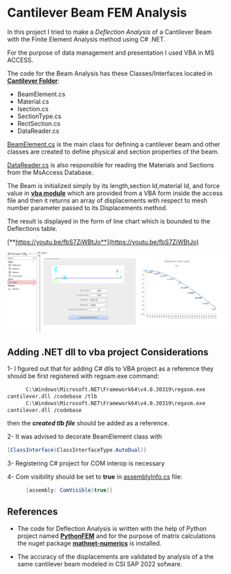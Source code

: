 # Cantilever Beam FEM Analysis
In this project I tried to make a *Deflection Analysis* of a Cantilever Beam with the Finite Element Analysis method using C# .NET.

For the purpose of data management and presentation I used VBA in MS ACCESS.

The code for the Beam Analysis has these Classes/Interfaces located in [**Cantilever Folder**](https://github.com/arouzbehani/Cantilever/tree/master/Cantilever):
- BeamElement.cs
- Material.cs
- Isection.cs
- SectionType.cs
- RectSection.cs
- DataReader.cs

[BeamElement.cs](https://github.com/arouzbehani/Cantilever/blob/master/Cantilever/BeamElement.cs) is the main class for defining a cantilever beam and other classes are created to define physical and section properties of the beam.

[DataReader.cs](https://github.com/arouzbehani/Cantilever/blob/master/Cantilever/BeamElement.cs) is also responsible for reading the Materials and Sections from the MsAccess Database.

The Beam is initialized simply by its length,section Id,material Id, and force value in [**vba module**](https://github.com/arouzbehani/Cantilever/blob/master/Module1.bas) which are provided from a VBA form inside the access file and then it returns an array of displacements with respect to mesh number parameter passed to its Displacements method.

The result is displayed in the form of line chart which is bounded to the Deflections table.

[**https://youtu.be/fbS7ZiWBtJo**](https://youtu.be/fbS7ZiWBtJo)

[![Cantilever Beam Cover](https://github.com/arouzbehani/Cantilever/blob/master/res/cover.png)](https://youtu.be/fbS7ZiWBtJo)


## Adding .NET dll to vba project Considerations
1- I figured out that for adding C# dlls to VBA project as a reference they should be first registered with regsam.exe command:
<!---->
```
      C:\Windows\Microsoft.NET\Framework64\v4.0.30319\regasm.exe cantilever.dll /codebase /tlb 
      C:\Windows\Microsoft.NET\Framework64\v4.0.30319\regasm.exe cantilever.dll /codebase
```      
then the ***created tlb file*** should be added as a reference.

2- It was advised to decorate BeamElement class with 
```C#
[ClassInterface(ClassInterfaceType.AutoDual)]
```

3- Registering C# project for COM interop is necessary

4- Com visibility should be set to **true** in [assemblyInfo.cs](https://github.com/arouzbehani/Cantilever/blob/master/Cantilever/Properties/AssemblyInfo.cs) file: 
```c#
      [assembly: ComVisible(true)]
```

## References
+ The code for Deflection Analysis is written with the help of Python project named  [**PythonFEM**](https://github.com/vishnurvp/PythonFEM) and for the purpose of matrix calculations the nuget package [**mathnet-numerics**](https://github.com/mathnet/mathnet-numerics) is installed.

+ The accuracy of the displacements are validated by analysis of a the same cantilever beam modeled in CSI SAP 2022 sofware.

